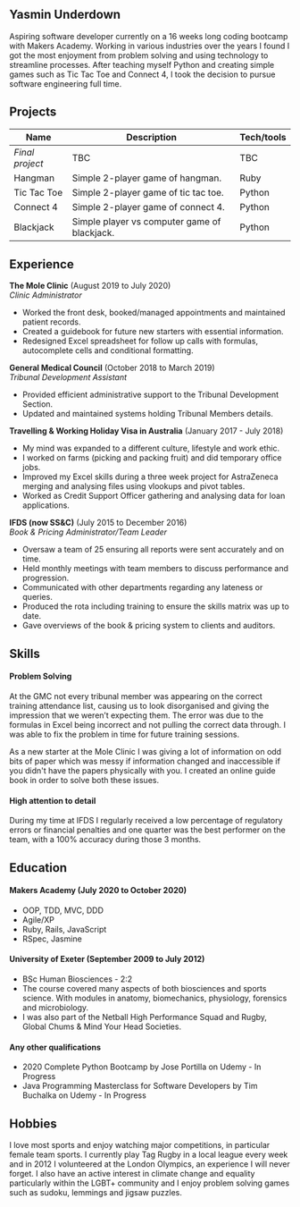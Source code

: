 ## Yasmin Underdown

Aspiring software developer currently on a 16 weeks long coding bootcamp with Makers Academy. Working in various industries over the years I found I got the most enjoyment from problem solving and using technology to streamline processes. After teaching myself Python and creating simple games such as Tic Tac Toe and Connect 4, I took the decision to pursue software engineering full time.

## Projects

| Name                | Description        | Tech/tools        |
| --------------------| ------------------ | ----------------- |
| *Final project*     | TBC                | TBC               |
| Hangman             | Simple 2-player game of hangman.   | Ruby              |
| Tic Tac Toe         | Simple 2-player game of tic tac toe.       | Python            |
| Connect 4           | Simple 2-player game of connect 4.        | Python            |
| Blackjack           | Simple player vs computer game of blackjack.| Python            |

## Experience

**The Mole Clinic** (August 2019 to July 2020)  
_Clinic Administrator_
- Worked the front desk, booked/managed appointments and maintained patient records.
- Created a guidebook for future new starters with essential information.
- Redesigned Excel spreadsheet for follow up calls with formulas, autocomplete cells and conditional formatting.

**General Medical Council** (October 2018 to March 2019)  
_Tribunal Development Assistant_
- Provided efficient administrative support to the Tribunal Development Section.
- Updated and maintained systems holding Tribunal Members details.

**Travelling & Working Holiday Visa in Australia** (January 2017 - July 2018)
- My mind was expanded to a different culture, lifestyle and work ethic.
- I worked on farms (picking and packing fruit) and did temporary office jobs.
- Improved my Excel skills during a three week project for AstraZeneca merging and analysing files using vlookups and pivot tables.
- Worked as Credit Support Officer gathering and analysing data for loan applications.

**IFDS (now SS&C)** (July 2015 to December 2016)  
_Book & Pricing Administrator/Team Leader_
- Oversaw a team of 25 ensuring all reports were sent accurately and on time.
- Held monthly meetings with team members to discuss performance and progression.
- Communicated with other departments regarding any lateness or queries.
- Produced the rota including training to ensure the skills matrix was up to date.
- Gave overviews of the book & pricing system to clients and auditors.


## Skills

#### Problem Solving
At the GMC not every tribunal member was appearing on the correct training attendance list, causing us to look disorganised and giving the impression that we weren’t expecting them. The error was due to the formulas in Excel being incorrect and not pulling the correct data through. I was able to fix the problem in time for future training sessions.

As a new starter at the Mole Clinic I was giving a lot of information on odd bits of paper which was messy if information changed and inaccessible if you didn't have the papers physically with you. I created an online guide book in order to solve both these issues.

#### High attention to detail
During my time at IFDS I regularly received a low percentage of regulatory errors or financial penalties and one quarter was the best performer on the team, with a 100% accuracy during those 3 months.

## Education

#### Makers Academy (July 2020 to October 2020)

- OOP, TDD, MVC, DDD
- Agile/XP
- Ruby, Rails, JavaScript
- RSpec, Jasmine

#### University of Exeter (September 2009 to July 2012)

- BSc Human Biosciences - 2:2
- The course covered many aspects of both biosciences and sports science. With modules in
anatomy, biomechanics, physiology, forensics and microbiology.
- I was also part of the Netball High Performance Squad and Rugby, Global Chums & Mind Your Head Societies.

#### Any other qualifications

- 2020 Complete Python Bootcamp by Jose Portilla on Udemy - In Progress
- Java Programming Masterclass for Software Developers by Tim Buchalka on Udemy - In Progress

## Hobbies

I love most sports and enjoy watching major competitions, in particular female team sports.
I currently play Tag Rugby in a local league every week and in 2012 I volunteered at the London Olympics, an experience I will never forget. I also have an active interest in climate change and equality particularly within the LGBT+
community and I enjoy problem solving games such as sudoku, lemmings and jigsaw puzzles.
